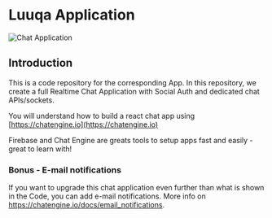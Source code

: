 # Luuqa Application

![Chat Application](https://i.ibb.co/GJwyy9m/Bv9-Js3-QLOLY-HD.jpg)

## Introduction

This is a code repository for the corresponding App. In this repository, we create a full Realtime Chat Application with Social Auth and dedicated chat APIs/sockets.

You will understand how to build a react chat app using [https://chatengine.io](https://chatengine.io)

Firebase and Chat Engine are greats tools to setup apps fast and easily - great to learn with!

### Bonus - E-mail notifications

If you want to upgrade this chat application even further than what is shown in the Code, you can add e-mail notifications. More info on https://chatengine.io/docs/email_notifications.
